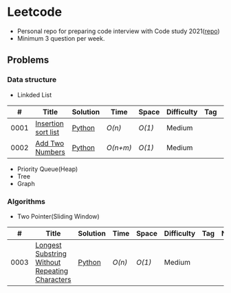 # Leetcode
- Personal repo for preparing code interview with Code study 2021([repo]())
- Minimum 3 question per week.

## Problems
### Data structure
- Linkded List

|  #  | Title           |  Solution       |  Time           | Space           | Difficulty    | Tag          | Note| 
|-----|---------------- | --------------- | --------------- | --------------- | ------------- |--------------|-----|
0001 | [Insertion sort list](https://leetcode.com/problems/insertion-sort-list/) | [Python](./DataStructure/LinkedList/Insertion%20Sort%20List.py) | _O(n)_       | _O(1)_          | Medium         |||
0002 | [Add Two Numbers](https://leetcode.com/problems/add-two-numbers/) | [Python](./DataStructure/LinkedList/add_two_numbers.py) | _O(n+m)_       | _O(1)_          | Medium         |||

- Priority Queue(Heap)
- Tree
- Graph

### Algorithms
- Two Pointer(Sliding Window)

|  #  | Title           |  Solution       |  Time           | Space           | Difficulty    | Tag          | Note| 
|-----|---------------- | --------------- | --------------- | --------------- | ------------- |--------------|-----|
0003 | [Longest Substring Without Repeating Characters](https://leetcode.com/problems/longest-substring-without-repeating-characters/) | [Python](./Algorithms/Two%20Pointer(Sliding%20Window)/longest_substring_without_repeating_characters.py) | _O(n)_       | _O(1)_          | Medium         |||
